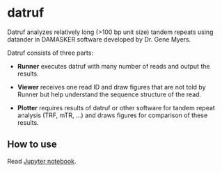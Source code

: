 # datruf

Datruf analyzes relatively long (>100 bp unit size) tandem repeats using datander in DAMASKER software developed by Dr. Gene Myers.

Datruf consists of three parts:

* **Runner** executes datruf with many number of reads and output the results.

* **Viewer** receives one read ID and draw figures that are not told by Runner but help understand the sequence structure of the read.

* **Plotter** requires results of datruf or other software for tandem repeat analysis (TRF, mTR, ...) and draws figures for comparison of these results.

## How to use

Read [Jupyter notebook](http://nbviewer.jupyter.org/github/yoshihikosuzuki/RepeatAssembly/blob/master/datruf/Usage%20and%20examples%20of%20datruf%20viewer%20and%20runner.ipynb).
